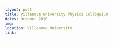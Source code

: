 ```yaml
---
layout: post
title: Villanova University Physics Colloquium
dates: October 2010
img: 
location: Villanova University
link: 

---
```

